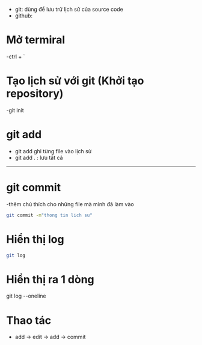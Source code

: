 - git: dùng để lưu trữ lịch sử của source code
- github: 
# Mở termiral
-ctrl + `
# Tạo lịch sử với git (Khởi tạo repository)
-git init
# git add 
- git add <tenfile> ghi từng file vào lịch sử
- git add . : lưu tất cả
----------------
# git commit
-thêm chú thích cho những file mà mình đã làm vào
```bash
git commit -m"thong tin lich su"
```
# Hiển thị log
```bash
git log
```
# Hiển thị ra 1 dòng 
git log --oneline 

# Thao tác
- add -> edit -> add -> commit